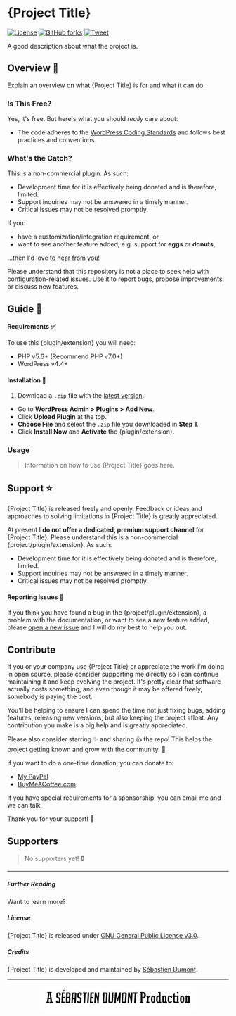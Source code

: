 # {Project Title}

[![License](https://img.shields.io/badge/license-GPL--3.0%2B-red.svg)](https://github.com/seb86/{github-repo-slug}/blob/master/LICENSE.md)
[![GitHub forks](https://img.shields.io/github/forks/seb86/{github-repo-slug}.svg?style=flat)](https://github.com/seb86/{github-repo-slug}/network)
[![Tweet](https://img.shields.io/twitter/url/http/shields.io.svg?style=social)](https://twitter.com/intent/tweet?text=Message%20Placed%20Here%20—&url=https://github.com/seb86/github-repo-slug/&via=sebd86&hashtags=WordPress)

<!--
Uncomment this if the project is a WordPress plugin available on WordPress.org

**Contributors:** sebd86  
**Tags:**   
**Requires at least:** 4.4  
**Tested up to:** 4.9  
**Requires PHP:** 5.6  
**WC requires at least: 3.2.0  
**WC tested up to: 3.4.4  
**Stable tag:** 1.0.0  
**License:** GPL v2 or later  
-->

A good description about what the project is.

<!--
Uncomment this section if the project has a website and social networks.

###### Follow us
💻 [Website](https://sebastiendumont.com) 🐦[Twitter](https://twitter.com/sebd86)
-->

## Overview 🔔

Explain an overview on what {Project Title} is for and what it can do.


### Is This Free?

Yes, it's free. But here's what you should _really_ care about:

* The code adheres to the [WordPress Coding Standards](https://codex.wordpress.org/WordPress_Coding_Standards) and follows best practices and conventions.

<!-- List other good things about this project. -->


### What's the Catch?

<!-- The project may or may not need further development only maintenance. -->

This is a non-commercial plugin. As such:

* Development time for it is effectively being donated and is therefore, limited.
* Support inquiries may not be answered in a timely manner.
* Critical issues may not be resolved promptly.

If you:

* have a customization/integration requirement, or
* want to see another feature added, e.g. support for **eggs** or **donuts**,

...then I'd love to [hear from you](https://sebastiendumont.com/about/)!

Please understand that this repository is not a place to seek help with configuration-related issues. Use it to report bugs, propose improvements, or discuss new features.

## Guide 📘

<!--
Uncomment this section if the project has documentation available.

#### Documentation 📖

-->


#### Requirements ✅

To use this {plugin/extension} you will need:

* PHP v5.6+ (Recommend PHP v7.0+)
* WordPress v4.4+

<!-- List other requirements the project will require to work. -->


#### Installation 💽

<!-- Most projects would be a WordPress plugin or WooCommerce extension so installation instructions would be required. -->

1. Download a `.zip` file with the [latest version](https://github.com/seb86/{github-repo-slug}/releases).
* Go to **WordPress Admin > Plugins > Add New**.
* Click **Upload Plugin** at the top.
* **Choose File** and select the `.zip` file you downloaded in **Step 1**.
* Click **Install Now** and **Activate** the {plugin/extension}.


<!--
Uncomment this section if you are providing steps to configure the project.

### Configuration

#### 1. Step Title

#### 2. Step Title

#### 3. Step Title
-->


### Usage

> Information on how to use {Project Title} goes here.


## Support ⭐

{Project Title} is released freely and openly. Feedback or ideas and approaches to solving limitations in {Project Title} is greatly appreciated.

<!--
Uncomment this if the project is a WooCommerce extension.

{Project Title} is not supported via the [WooCommerce Helpdesk](http://woocommerce.com/). As the extension is not sold via Woocommerce.com, the support team at WooCommerce.com is not familiar with it and may not be able to assist.
-->

At present I **do not offer a dedicated, premium support channel** for {Project Title}. Please understand this is a non-commercial {project/plugin/extension}. As such:

* Development time for it is effectively being donated and is therefore, limited.
* Support inquiries may not be answered in a timely manner.
* Critical issues may not be resolved promptly.

#### Reporting Issues 📝

If you think you have found a bug in the {project/plugin/extension}, a problem with the documentation, or want to see a new feature added, please [open a new issue](https://github.com/seb86/{github-repo-slug}/issues/new) and I will do my best to help you out.


## Contribute

If you or your company use {Project Title} or appreciate the work I’m doing in open source, please consider supporting me directly so I can continue maintaining it and keep evolving the project. It's pretty clear that software actually costs something, and even though it may be offered freely, somebody is paying the cost.

You'll be helping to ensure I can spend the time not just fixing bugs, adding features, releasing new versions, but also keeping the project afloat. Any contribution you make is a big help and is greatly appreciated.

Please also consider starring ✨ and sharing 👍 the repo! This helps the project getting known and grow with the community. 🙏

If you want to do a one-time donation, you can donate to:
- [My PayPal](https://www.paypal.me/codebreaker)
- [BuyMeACoffee.com](https://www.buymeacoffee.com/sebastien)

<!--
Need to work on how to support monthly donations. Once I have figured it out, share details here.
-->
If you have special requirements for a sponsorship, you can email me and we can talk.

<!--
Uncomment this part once the project has a least one supporter.
[See all my amazing supports](#supporters) 🌟
-->
<!--
Uncomment this part if you allow code contributions to the project.

If you would like to contribute code to this project then please follow these [contribution guidelines](https://github.com/seb86/{github-repo-slug}/blob/master/contributing.md).
-->

Thank you for your support! 🙌

## Supporters

> No supporters yet! 🔒

---

##### Further Reading

Want to learn more?

<!-- Maybe add a link to an article or page where you demonstrate {project title}. -->


##### License

{Project Title} is released under [GNU General Public License v3.0](http://www.gnu.org/licenses/gpl-3.0.html).


##### Credits

{Project Title} is developed and maintained by [Sébastien Dumont](https://sebastiendumont.com/about/).

---

<p align="center">
	<img src="https://raw.githubusercontent.com/seb86/my-open-source-readme-template/master/a-sebastien-dumont-production.png" width="353">
</p>
